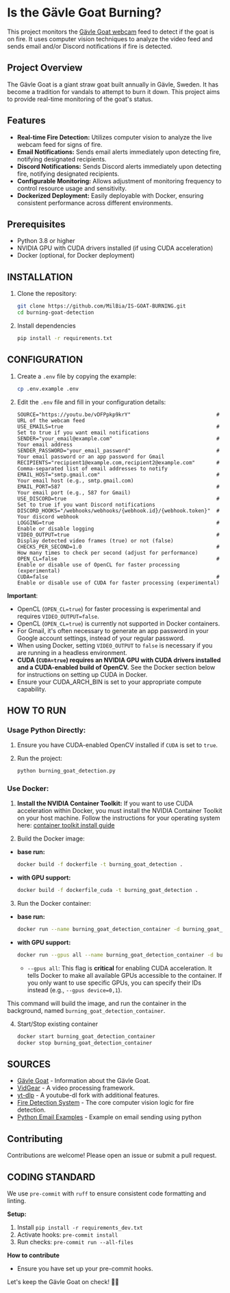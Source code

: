# Is the Gävle Goat Burning?

This project monitors the [Gävle Goat webcam](https://youtu.be/vDFPpkp9krY) feed to detect if the goat is on fire. It uses computer vision techniques to analyze the video feed and sends email and/or Discord notifications if fire is detected.

## Project Overview

The Gävle Goat is a giant straw goat built annually in Gävle, Sweden. It has become a tradition for vandals to attempt to burn it down. This project aims to provide real-time monitoring of the goat's status.

## Features

- **Real-time Fire Detection:** Utilizes computer vision to analyze the live webcam feed for signs of fire.
- **Email Notifications:** Sends email alerts immediately upon detecting fire, notifying designated recipients.
- **Discord Notifications:** Sends Discord alerts immediately upon detecting fire, notifying designated recipients.
- **Configurable Monitoring:** Allows adjustment of monitoring frequency to control resource usage and sensitivity.
- **Dockerized Deployment:** Easily deployable with Docker, ensuring consistent performance across different environments.

## Prerequisites

- Python 3.8 or higher
- NVIDIA GPU with CUDA drivers installed (if using CUDA acceleration)
- Docker (optional, for Docker deployment)

## INSTALLATION

1.  Clone the repository:
    ```bash
    git clone https://github.com/MilBia/IS-GOAT-BURNING.git
    cd burning-goat-detection
    ```

2.  Install dependencies
    ```bash
    pip install -r requirements.txt
    ```

## CONFIGURATION

1.  Create a `.env` file by copying the example:

    ```bash
    cp .env.example .env
    ```

2.  Edit the `.env` file and fill in your configuration details:

    ```
    SOURCE="https://youtu.be/vDFPpkp9krY"                            # URL of the webcam feed
    USE_EMAILS=true                                                  # Set to true if you want email notifications
    SENDER="your_email@example.com"                                  # Your email address
    SENDER_PASSWORD="your_email_password"                            # Your email password or an app password for Gmail
    RECIPIENTS="recipient1@example.com,recipient2@example.com"       # Comma-separated list of email addresses to notify
    EMAIL_HOST="smtp.gmail.com"                                      # Your email host (e.g., smtp.gmail.com)
    EMAIL_PORT=587                                                   # Your email port (e.g., 587 for Gmail)
    USE_DISCORD=true                                                 # Set to true if you want Discord notifications
    DISCORD_HOOKS="/webhooks/webhooks/{webhook.id}/{webhook.token}"  # Your discord webhook
    LOGGING=true                                                     # Enable or disable logging
    VIDEO_OUTPUT=true                                                # Display detected video frames (true) or not (false)
    CHECKS_PER_SECOND=1.0                                            # How many times to check per second (adjust for performance)
    OPEN_CL=false                                                    # Enable or disable use of OpenCL for faster processing (experimental)
    CUDA=false                                                       # Enable or disable use of CUDA for faster processing (experimental)
    ```

**Important**:

-   OpenCL (`OPEN_CL=true`) for faster processing is experimental and requires `VIDEO_OUTPUT=false`.
-   OpenCL (`OPEN_CL=true`) is currently not supported in Docker containers.
-   For Gmail, it's often necessary to generate an app password in your Google account settings, instead of your regular password.
-   When using Docker, setting `VIDEO_OUTPUT` to `false` is necessary if you are running in a headless environment.
-   **CUDA (`CUDA=true`) requires an NVIDIA GPU with CUDA drivers installed and a CUDA-enabled build of OpenCV.**  See the Docker section below for instructions on setting up CUDA in Docker.
-   Ensure your CUDA_ARCH_BIN is set to your appropriate compute capability.

## HOW TO RUN

### Usage Python Directly:

1.  Ensure you have CUDA-enabled OpenCV installed if `CUDA` is set to `true`.

2.  Run the project:

    ```bash
    python burning_goat_detection.py
    ```

### Use Docker:

1.  **Install the NVIDIA Container Toolkit:**
    If you want to use CUDA acceleration within Docker, you must install the NVIDIA Container Toolkit on your host machine. Follow the instructions for your operating system here: [container toolkit install guide](https://docs.nvidia.com/datacenter/cloud-native/container-toolkit/latest/install-guide.html)

2.  Build the Docker image:
   -  **base run:**

        ```bash
        docker build -f dockerfile -t burning_goat_detection .
        ```

   -  **with GPU support:**

        ```bash
        docker build -f dockerfile_cuda -t burning_goat_detection .
        ```

3.  Run the Docker container:
   -  **base run:**

       ```bash
       docker run --name burning_goat_detection_container -d burning_goat_detection
       ```

   -  **with GPU support:**

       ```bash
       docker run --gpus all --name burning_goat_detection_container -d burning_goat_detection
       ```

       *   `--gpus all`:  This flag is **critical** for enabling CUDA acceleration. It tells Docker to make all available GPUs accessible to the container. If you only want to use specific GPUs, you can specify their IDs instead (e.g., `--gpus device=0,1`).

This command will build the image, and run the container in the background, named `burning_goat_detection_container`.

4.  Start/Stop existing container

    ```bash
    docker start burning_goat_detection_container
    docker stop burning_goat_detection_container
    ```

## SOURCES

-   [Gävle Goat](https://en.wikipedia.org/wiki/G%C3%A4vle_goat) - Information about the Gävle Goat.
-   [VidGear](https://pypi.org/project/vidgear/) - A video processing framework.
-   [yt-dlp](https://pypi.org/project/yt-dlp/) - A youtube-dl fork with additional features.
-   [Fire Detection System](https://github.com/gunarakulangunaretnam/fire-detection-system-in-python-opencv) - The core computer vision logic for fire detection.
-   [Python Email Examples](https://docs.python.org/3/library/email.examples.html) - Example on email sending using python

## Contributing

Contributions are welcome! Please open an issue or submit a pull request.

## CODING STANDARD

We use `pre-commit` with `ruff` to ensure consistent code formatting and linting.

**Setup:**

1.  Install `pip install -r requirements_dev.txt`
2.  Activate hooks: `pre-commit install`
3.  Run checks: `pre-commit run --all-files`

**How to contribute**

-   Ensure you have set up your pre-commit hooks.

Let's keep the Gävle Goat on check! 🐐🔥
